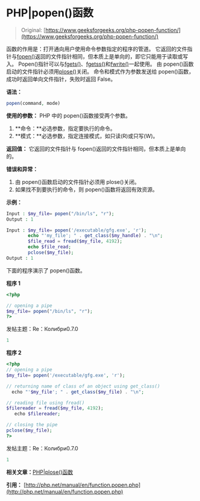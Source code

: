 # PHP|popen()函数

> Original: [https://www.geeksforgeeks.org/php-popen-function/](https://www.geeksforgeeks.org/php-popen-function/)

函数的作用是：打开通向用户使用命令参数指定的程序的管道。 它返回的文件指针与[fopen()](https://www.geeksforgeeks.org/php-basics-file-handling/)返回的文件指针相同，但本质上是单向的，即它只能用于读取或写入。 Popen()指针可以与[fgets()](https://www.geeksforgeeks.org/php-fgets-function/)、[fgetss()](https://www.geeksforgeeks.org/php-fgetss-function/)和[fwrite()](https://www.geeksforgeeks.org/php-basics-file-handling/)一起使用。 由 popen()函数启动的文件指针必须用[plose()](https://www.geeksforgeeks.org/php-pclose-function/)关闭。
命令和模式作为参数发送给 popen()函数，成功时返回单向文件指针，失败时返回 False。

**语法：**

```php
popen(command, mode)
```

**使用的参数：**
PHP 中的 popen()函数接受两个参数。

1.  **命令：**必选参数，指定要执行的命令。
2.  **模式：**必选参数，指定连接模式，如只读(R)或只写(W)。

**返回值：**
它返回的文件指针与 fopen()返回的文件指针相同，但本质上是单向的。

**错误和异常：**

1.  由 popen()函数启动的文件指针必须用 plose()关闭。
2.  如果找不到要执行的命令，则 popen()函数将返回有效资源。

**示例：**

```php
Input : $my_file= popen("/bin/ls", "r");
Output : 1

Input : $my_file= popen('/executable/gfg.exe', 'r');
        echo "'my_file'; " . get_class($my_handle) . "\n";
        $file_read = fread($my_file, 4192);
        echo $file_read;
        pclose($my_file);
Output : 1

```

下面的程序演示了 popen()函数。

**程序 1**

```php
<?php

// opening a pipe 
$my_file= popen("/bin/ls", "r");
?>
```

发帖主题：Re：Колибри0.7.0

```php
1
```

**程序 2**

```php
<?php 
// opening a pipe
$my_file= popen('/executable/gfg.exe', 'r');

// returning name of class of an object using get_class()
  echo "'$my_file'; " . get_class($my_file) . "\n";

// reading file using fread()
$filereader = fread($my_file, 4192);
   echo $filereader;

// closing the pipe
pclose($my_file);
?>
```

发帖主题：Re：Колибри0.7.0

```php
1
```

**相关文章：**[PHP|plose()函数](https://www.geeksforgeeks.org/php-pclose-function/)

**引用：**
[http://php.net/manual/en/function.popen.php](http://php.net/manual/en/function.popen.php)